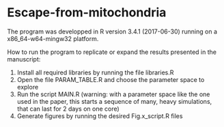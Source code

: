 # Escape-from-mitochondria
The program was developped in R version 3.4.1 (2017-06-30) running on a x86_64-w64-mingw32 platform.

How to run the program to replicate or expand the results presented in the manuscript:
1. Install all required libraries by running the file libraries.R
2. Open the file PARAM_TABLE.R and choose the parameter space to explore
3. Run the script MAIN.R (warning: with a parameter space like the one used in the paper, this starts a sequence of many, heavy simulations, that can last for 2 days on one core)
4. Generate figures by running the desired Fig.x_script.R files
